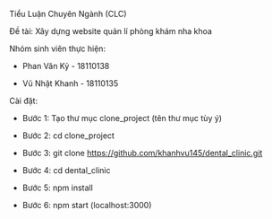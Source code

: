 Tiểu Luận Chuyên Ngành (CLC) 

Đề tài: Xây dựng website quản lí phòng khám nha khoa

Nhóm sinh viên thực hiện:

  - Phan Văn Kỷ - 18110138
  
  - Vũ Nhật Khanh - 18110135

Cài đặt:

  - Bước 1: Tạo thư mục clone_project (tên thư mục tùy ý)
 
  - Bước 2: cd clone_project
  
  - Bước 3: git clone https://github.com/khanhvu145/dental_clinic.git
  
  - Bước 4: cd dental_clinic
  
  - Bước 5: npm install
  
  - Bước 6: npm start (localhost:3000)
